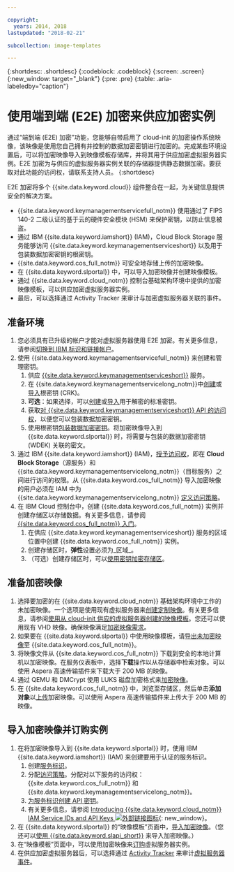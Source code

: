 ```yaml
---

copyright:
  years: 2014, 2018
lastupdated: "2018-02-21"

subcollection: image-templates

---
```


{:shortdesc: .shortdesc}
{:codeblock: .codeblock}
{:screen: .screen}
{:new_window: target="_blank"}
{:pre: .pre}
{:table: .aria-labeledby="caption"}


# 使用端到端 (E2E) 加密来供应加密实例

通过“端到端 (E2E) 加密”功能，您能够自带启用了 cloud-init 的加密操作系统映像，该映像是使用您自己拥有并控制的数据加密密钥进行加密的。完成某些环境设置后，可以将加密映像导入到映像模板存储库，并将其用于供应加密虚拟服务器实例。E2E 加密为与供应的虚拟服务器实例关联的存储器提供静态数据加密。要获取对此功能的访问权，请联系支持人员。
{:shortdesc}

E2E 加密将多个 {{site.data.keyword.cloud}} 组件整合在一起，为关键信息提供安全的解决方案。

* {{site.data.keyword.keymanagementservicefull_notm}} 使用通过了 FIPS 140-2 二级认证的基于云的硬件安全模块 (HSM) 来保护密钥，以防止信息被盗。
* 通过 IBM {{site.data.keyword.iamshort}} (IAM)，Cloud Block Storage 服务能够访问 {{site.data.keyword.keymanagementserviceshort}} 以及用于包装数据加密密钥的根密钥。
* {{site.data.keyword.cos_full_notm}} 可安全地存储上传的加密映像。
* 在 {{site.data.keyword.slportal}} 中，可以导入加密映像并创建映像模板。
* 通过 {{site.data.keyword.cloud_notm}} 控制台基础架构环境中提供的加密映像模板，可以供应加密虚拟服务器实例。
* 最后，可以选择通过 Activity Tracker 来审计与加密虚拟服务器关联的事件。

## 准备环境

1. 您必须具有已升级的帐户才能对虚拟服务器使用 E2E 加密。有关更多信息，请参阅[切换到 IBM 标识和链接帐户](/docs/account?topic=account-unifyingaccounts)。
2. 使用 {{site.data.keyword.keymanagementservicefull_notm}} 来创建和管理密钥。
      1. 供应 [{{site.data.keyword.keymanagementserviceshort}}](/docs/services/key-protect?topic=key-protect-provision#provision) 服务。
      2. 在 {{site.data.keyword.keymanagementservicelong_notm}}中[创建](/docs/services/key-protect?topic=key-protect-create-root-keys#create-root-keys)或[导入](/docs/services/key-protect?topic=key-protect-import-root-keys#import-root-keys)根密钥 (CRK)。
      3. **可选**：如果选择，可以[创建](/docs/services/key-protect?topic=key-protect-create-standard-keys#create-standard-keys)或[导入](/docs/services/key-protect?topic=key-protect-import-standard-keys#import-standard-keys)用于解密的标准密钥。
      4. 获取[对 {{site.data.keyword.keymanagementserviceshort}} API 的访问权](/docs/services/key-protect?topic=key-protect-set-up-api#set-up-api)，以便您可以包装数据加密密钥。
      5. 使用根密钥[包装数据加密密钥](/docs/services/key-protect?topic=key-protect-wrap-keys#wrap-keys)。将加密映像导入到 {{site.data.keyword.slportal}} 时，将需要与包装的数据加密密钥 (WDEK) 关联的密文。
3. 通过 IBM {{site.data.keyword.iamshort}} (IAM)，[授予访问权](/docs/iam?topic=iam-serviceauth#create-an-authorization)，即在 **Cloud Block Storage**（源服务）和 {{site.data.keyword.keymanagementservicelong_notm}}（目标服务）之间进行访问的权限。从 {{site.data.keyword.cos_full_notm}} 导入加密映像的用户必须在 IAM 中为 {{site.data.keyword.keymanagementservicelong_notm}} [定义访问策略](/docs/iam?topic=iam-userroles)。
4. 在 IBM Cloud 控制台中，创建 {{site.data.keyword.cos_full_notm}} 实例并创建存储区以存储数据。有关更多信息，请参阅 [{{site.data.keyword.cos_full_notm}} 入门](/docs/services/cloud-object-storage?topic=cloud-object-storage-getting-started-console-#getting-started-console-)。
      1. 在供应 {{site.data.keyword.keymanagementserviceshort}} 服务的区域位置中创建 {{site.data.keyword.cos_full_notm}} 实例。
      2. 创建存储区时，**弹性**设置必须为_区域_。
      3. （可选）创建存储区时，可以[使用密钥加密存储区](/docs/services/cloud-object-storage/basics?topic=cloud-object-storage-manage-encryption#sse-kp)。   

## 准备加密映像

1. 选择要加密的在 {{site.data.keyword.cloud_notm}} 基础架构环境中工作的未加密映像。一个选项是使用现有虚拟服务器来[创建定制映像](/docs/infrastructure/image-templates?topic=image-templates-creating-an-image-template)。有关更多信息，请参阅[使用从 cloud-init 供应的虚拟服务器创建的映像模板](/docs/infrastructure/image-templates?topic=image-templates-provisioning-with-a-cloud-init-enabled-image#work-with-a-standard-image-created-from-a-cloud-init-provisioned-virtual-server)。您还可以使用现有 VHD 映像。确保映像满足[加密映像需求](/docs/infrastructure/image-templates?topic=image-templates-creating-an-encrypted-image#encrypted-image-reqs)。
2. 如果要在 {{site.data.keyword.slportal}} 中使用映像模板，请[导出未加密映像](/docs/infrastructure/image-templates?topic=image-templates-exporting-to-ibm-cos)至 {{site.data.keyword.cos_full_notm}}。
3. 将映像文件从 {{site.data.keyword.cos_full_notm}} 下载到安全的本地计算机以加密映像。在服务仪表板中，选择**下载**操作以从存储器中检索对象。可以使用 Aspera 高速传输插件来下载大于 200 MB 的映像。
4. 通过 QEMU 和 DMCrypt 使用 LUKS 磁盘加密格式来[加密映像](/docs/infrastructure/image-templates?topic=image-templates-creating-an-encrypted-image#luks-disk-encryption)。
5. 在 {{site.data.keyword.cos_full_notm}} 中，浏览至存储区，然后单击**添加对象**以[上传](/docs/services/cloud-object-storage/basics?topic=cloud-object-storage-upload-data#uploading-data)加密映像。可以使用 Aspera 高速传输插件来上传大于 200 MB 的映像。

## 导入加密映像并订购实例

1. 在将加密映像导入到 {{site.data.keyword.slportal}} 时，使用 IBM {{site.data.keyword.iamshort}} (IAM) 来创建要用于认证的服务标识。
      1. 创建[服务标识](/docs/iam?topic=iam-serviceids#serviceids)。
      2. 分配[访问策略](/docs/iam?topic=iam-serviceidpolicy#serviceidpolicy)。分配对以下服务的访问权：{{site.data.keyword.cos_full_notm}} 和 {{site.data.keyword.keymanagementservicelong_notm}}。
      3. [为服务标识创建 API 密钥](/docs/iam?topic=iam-serviceidapikeys#creating-an-api-key-for-a-service-id)。
      4. 有关更多信息，请参阅 [Introducing {{site.data.keyword.cloud_notm}} IAM Service IDs and API Keys ![外部链接图标](../../icons/launch-glyph.svg "外部链接图标")](https://www.ibm.com/blogs/bluemix/2017/10/introducing-ibm-cloud-iam-service-ids-api-keys/){: new_window}。
2. 在 {{site.data.keyword.slportal}} 的“映像模板”页面中，[导入加密映像](/docs/infrastructure/image-templates?topic=image-templates-preparing-and-importing-images#import-icos)。（您还可以[使用 {{site.data.keyword.slapi_short}}](/docs/infrastructure/image-templates?topic=image-templates-importing-an-encrypted-image-by-using-the-softlayer-api) 来导入加密映像。）
3. 在“映像模板”页面中，可以使用加密映像来[订购](/docs/infrastructure/image-templates?topic=image-templates-ordering-an-instance-from-an-image-template)虚拟服务器实例。
4. 在供应加密虚拟服务器后，可以选择通过 [Activity Tracker](/docs/services/cloud-activity-tracker?topic=cloud-activity-tracker-activity_tracker_ov) 来审计[虚拟服务器事件](/docs/vsi?topic=virtual-servers-at_events#at_events)。
